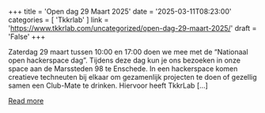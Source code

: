 +++
title = 'Open dag 29 Maart 2025'
date = '2025-03-11T08:23:00'
categories = [ 
 'Tkkrlab' 
] 
link = 'https://www.tkkrlab.com/uncategorized/open-dag-29-maart-2025/'
draft = 'False'
+++

Zaterdag 29 maart tussen 10:00 en 17:00 doen we mee met de “Nationaal open hackerspace dag”. Tijdens deze dag kun je ons bezoeken in onze space aan de Marssteden 98 te Enschede. In een hackerspace komen creatieve techneuten bij elkaar om gezamenlijk projecten te doen of gezellig samen een Club-Mate te drinken. Hiervoor heeft TkkrLab [&#8230;]

[Read more](https://www.tkkrlab.com/uncategorized/open-dag-29-maart-2025/)